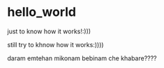 # hello_world
just to know how it works!:)))

still try to khnow how it works:))))

daram emtehan mikonam bebinam che khabare????
